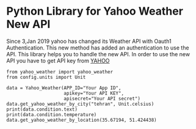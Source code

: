 # Python Library for Yahoo Weather New API
Since 3,Jan 2019 yahoo has changed its Weather API with Oauth1 Authentication. This new method has added an authentication to use the API. This library helps you to handle the new API.
In order to use the new API you have to get API key from [YAHOO](https://developer.yahoo.com/weather/?guccounter=1)


```
from yahoo_weather import yahoo_weather
from config.units import Unit

data = Yahoo_Weather(APP_ID="Your App ID",
                     apikey="Your API KEY",
                     apisecret="Your API secret")
data.get_yahoo_weather_by_city("tehran", Unit.celsius)
print(data.condition.text)
print(data.condition.temperature)
data.get_yahoo_weather_by_location(35.67194, 51.424438)
```

